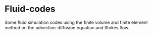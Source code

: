 # Fluid-codes
Some fluid simulation codes using the finite volume and finite element method on the advection-diffusion equation and Stokes flow.
